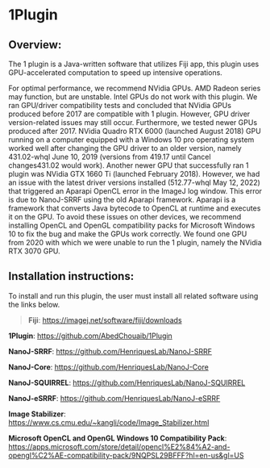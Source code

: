 # 1Plugin

## Overview:

The 1 plugin is a Java-written software that utilizes Fiji app, this plugin uses GPU-accelerated computation to speed up intensive operations.

For optimal performance, we recommend NVidia GPUs. AMD Radeon series may function, but are unstable. Intel GPUs do not work with this plugin. 
We ran GPU/driver compatibility tests and concluded that NVidia GPUs produced before 2017 are compatible with 1 plugin. However, GPU driver version-related issues may still occur. Furthermore, we tested newer GPUs produced after 2017. NVidia Quadro RTX 6000 (launched August 2018) GPU running on a computer equipped with a Windows 10 pro operating system worked well after changing the GPU driver to an older version, namely 431.02-whql June 10, 2019 (versions from 419.17 until Cancel changes431.02 would work). Another newer GPU that successfully ran 1 plugin was NVidia GTX 1660 Ti (launched February 2018). 
However, we had an issue with the latest driver versions installed (512.77-whql May 12, 2022) that triggered an Aparapi OpenCL error in the ImageJ log window. This error is due to NanoJ-SRRF using the old Aparapi framework. Aparapi is a framework that converts Java bytecode to OpenCL at runtime and executes it on the GPU. To avoid these issues on other devices, we recommend installing OpenCL and OpenGL compatibility packs for Microsoft Windows 10 to fix the bug and make the GPUs work correctly. We found one GPU from 2020 with which we were unable to run the 1 plugin, namely the NVidia RTX 3070 GPU.

## Installation instructions: 

To install and run this plugin, the user must install all related software using the links below. 

> **Fiji**: https://imagej.net/software/fiji/downloads  

**1Plugin**:  https://github.com/AbedChouaib/1Plugin 

**NanoJ-SRRF**: https://github.com/HenriquesLab/NanoJ-SRRF 

**NanoJ-Core**: https://github.com/HenriquesLab/NanoJ-Core 

**NanoJ-SQUIRREL**: https://github.com/HenriquesLab/NanoJ-SQUIRREL 

**NanoJ-eSRRF**: https://github.com/HenriquesLab/NanoJ-eSRRF 

**Image Stabilizer**: https://www.cs.cmu.edu/~kangli/code/Image_Stabilizer.html 

**Microsoft OpenCL and OpenGL Windows 10 Compatibility Pack**: https://apps.microsoft.com/store/detail/opencl%E2%84%A2-and-opengl%C2%AE-compatibility-pack/9NQPSL29BFFF?hl=en-us&gl=US 

